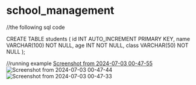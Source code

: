 # school_management

//the following sql code

CREATE TABLE students (
    id INT AUTO_INCREMENT PRIMARY KEY,
    name VARCHAR(100) NOT NULL,
    age INT NOT NULL,
    class VARCHAR(50) NOT NULL
);



//running example
[Screenshot from 2024-07-03 00-47-55](https://github.com/iprajwalsingh7/school_management/assets/125043152/b966aa24-7b9e-4b9d-8c64-0ff94a220d96)
![Screenshot from 2024-07-03 00-47-44](https://github.com/iprajwalsingh7/school_management/assets/125043152/0c5026d1-8c59-45d5-b392-cea57bb9e81f)
![Screenshot from 2024-07-03 00-47-33](https://github.com/iprajwalsingh7/school_management/assets/125043152/d48f6276-26fe-4d3b-8389-3e596ee7fcef)

